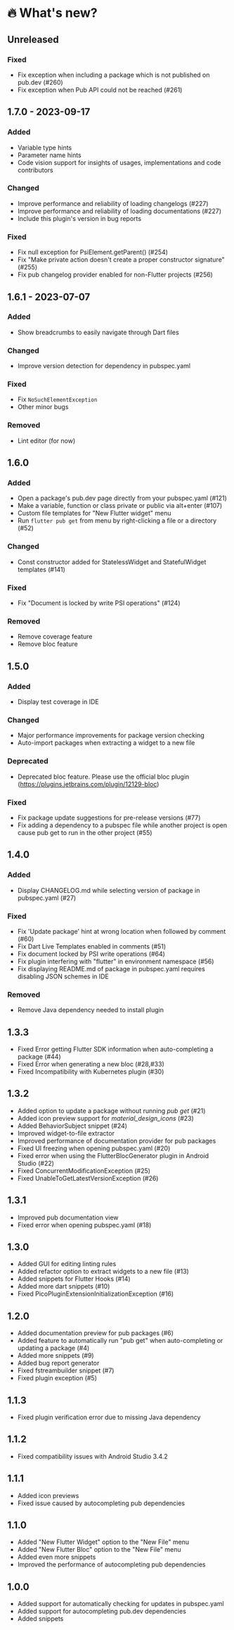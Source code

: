 # :fire:&nbsp;What's new?

## Unreleased

### Fixed
- Fix exception when including a package which is not published on pub.dev (#260)
- Fix exception when Pub API could not be reached (#261)

## 1.7.0 - 2023-09-17

### Added
- Variable type hints
- Parameter name hints
- Code vision support for insights of usages, implementations and code contributors

### Changed
- Improve performance and reliability of loading changelogs (#227)
- Improve performance and reliability of loading documentations (#227)
- Include this plugin's version in bug reports

### Fixed
- Fix null exception for PsiElement.getParent() (#254)
- Fix "Make private action doesn't create a proper constructor signature" (#255)
- Fix pub changelog provider enabled for non-Flutter projects (#256)

## 1.6.1 - 2023-07-07

### Added
- Show breadcrumbs to easily navigate through Dart files

### Changed
- Improve version detection for dependency in pubspec.yaml

### Fixed
- Fix `NoSuchElementException`
- Other minor bugs

### Removed
- Lint editor (for now)

## 1.6.0

### Added
- Open a package's pub.dev page directly from your pubspec.yaml (#121)
- Make a variable, function or class private or public via alt+enter (#107)
- Custom file templates for "New Flutter widget" menu
- Run `flutter pub get` from menu by right-clicking a file or a directory (#52)

### Changed
- Const constructor added for StatelessWidget and StatefulWidget templates (#141)

### Fixed
- Fix "Document is locked by write PSI operations" (#124)

### Removed
- Remove coverage feature
- Remove bloc feature

## 1.5.0

### Added
- Display test coverage in IDE

### Changed
- Major performance improvements for package version checking
- Auto-import packages when extracting a widget to a new file

### Deprecated
- Deprecated bloc feature. Please use the official bloc plugin (https://plugins.jetbrains.com/plugin/12129-bloc)

### Fixed
- Fix package update suggestions for pre-release versions (#77)
- Fix adding a dependency to a pubspec file while another project is open cause pub get to run in the other project (#55)

## 1.4.0

### Added
- Display CHANGELOG.md while selecting version of package in pubspec.yaml (#27)

### Fixed
- Fix 'Update package' hint at wrong location when followed by comment (#60)
- Fix Dart Live Templates enabled in comments (#51)
- Fix document locked by PSI write operations (#64)
- Fix plugin interfering with "flutter" in environment namespace (#56)
- Fix displaying README.md of package in pubspec.yaml requires disabling JSON schemes in IDE

### Removed
- Remove Java dependency needed to install plugin

## 1.3.3
- Fixed Error getting Flutter SDK information when auto-completing a package (#44)
- Fixed Error when generating a new bloc (#28,#33)
- Fixed Incompatibility with Kubernetes plugin (#30)

## 1.3.2
- Added option to update a package without running <em>pub get</em> (#21)
- Added icon preview support for <em>material_design_icons</em> (#23)
- Added BehaviorSubject snippet (#24)
- Improved widget-to-file extractor
- Improved performance of documentation provider for pub packages
- Fixed UI freezing when opening pubspec.yaml (#20)
- Fixed error when using the FlutterBlocGenerator plugin in Android Studio (#22)
- Fixed ConcurrentModificationException (#25)
- Fixed UnableToGetLatestVersionException (#26)

## 1.3.1
- Improved pub documentation view
- Fixed error when opening pubspec.yaml (#18)

## 1.3.0
- Added GUI for editing linting rules
- Added refactor option to extract widgets to a new file (#13)
- Added snippets for Flutter Hooks (#14)
- Added more dart snippets (#10)
- Fixed PicoPluginExtensionInitializationException (#16)

## 1.2.0
- Added documentation preview for pub packages (#6)
- Added feature to automatically run "pub get" when auto-completing or updating a package (#4)
- Added more snippets (#9)
- Added bug report generator
- Fixed fstreambuilder snippet (#7)
- Fixed plugin exception (#5)

## 1.1.3
- Fixed plugin verification error due to missing Java dependency

## 1.1.2
- Fixed compatibility issues with Android Studio 3.4.2

## 1.1.1
- Added icon previews
- Fixed issue caused by autocompleting pub dependencies

## 1.1.0
- Added "New Flutter Widget" option to the "New File" menu
- Added "New Flutter Bloc" option to the "New File" menu
- Added even more snippets
- Improved the performance of autocompleting pub dependencies

## 1.0.0
- Added support for automatically checking for updates in pubspec.yaml
- Added support for autocompleting pub.dev dependencies
- Added snippets
